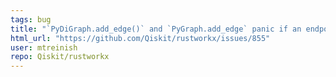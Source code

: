 ```yaml
---
tags: bug
title: "`PyDiGraph.add_edge()` and `PyGraph.add_edge` panic if an endpoint doesn't exist"
html_url: "https://github.com/Qiskit/rustworkx/issues/855"
user: mtreinish
repo: Qiskit/rustworkx
---
```


